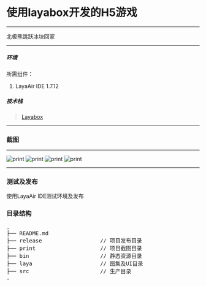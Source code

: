 # 使用layabox开发的H5游戏

---

 北极熊跳跃冰块回家
 
---

##### 环境

所需组件：

 1. LayaAir IDE 1.7.12


##### 技术栈

> [Layabox](https://www.layabox.com/)

---
### 截图

---

![print](./print/pci_1.jpg)
![print](./print/pci_2.jpg)
![print](./print/pci_3.jpg)
![print](./print/pci_4.jpg)

---

### 测试及发布

使用LayaAir IDE测试环境及发布


### 目录结构
<pre>
.
├── README.md           
├── release                  // 项目发布目录
├── print                    // 项目截图目录
├── bin                      // 静态资源目录
├── laya                     // 图集及UI目录
├── src                      // 生产目录
.
</pre>
